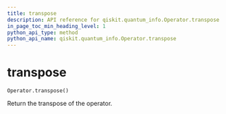 ```yaml
---
title: transpose
description: API reference for qiskit.quantum_info.Operator.transpose
in_page_toc_min_heading_level: 1
python_api_type: method
python_api_name: qiskit.quantum_info.Operator.transpose
---
```


# transpose

<span id="qiskit.quantum_info.Operator.transpose" />

`Operator.transpose()`

Return the transpose of the operator.

